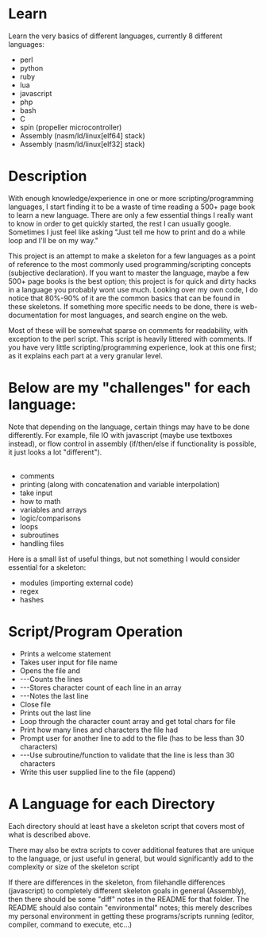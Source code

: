 Learn
=====

Learn the very basics of different languages, currently 8 different languages:
* perl
* python
* ruby
* lua
* javascript
* php
* bash
* C
* spin (propeller microcontroller)
* Assembly (nasm/ld/linux[elf64] stack)
* Assembly (nasm/ld/linux[elf32] stack)

Description
=====
With enough knowledge/experience in one or more scripting/programming languages, I start finding it to be a waste of time reading a 500+ page book to learn a new language. There are only a few essential things I really want to know in order to get quickly started, the rest I can usually google. Sometimes I just feel like asking "Just tell me how to print and do a while loop and I'll be on my way."

This project is an attempt to make a skeleton for a few languages as a point of reference to the most commonly used programming/scripting concepts (subjective declaration). If you want to master the language, maybe a few 500+ page books is the best option; this project is for quick and dirty hacks in a language you probably wont use much. Looking over my own code, I do notice that 80%-90% of it are the common basics that can be found in these skeletons. If something more specific needs to be done, there is web-documentation for most languages, and search engine on the web.

Most of these will be somewhat sparse on comments for readability, with exception to the perl script. This script is heavily littered with comments. If you have very little scripting/programming experience, look at this one first; as it explains each part at a very granular level.

Below are my "challenges" for each language:
=====
Note that depending on the language, certain things may have to be done differently. For example, file IO with javascript (maybe use textboxes instead), or flow control in assembly (if/then/else if functionality is possible, it just looks a lot "different").<br><br>
* comments<br>
* printing (along with concatenation and variable interpolation)<br>
* take input<br>
* how to math<br>
* variables and arrays<br>
* logic/comparisons<br>
* loops<br>
* subroutines<br>
* handling files<br>


Here is a small list of useful things, but not something I would consider essential for a skeleton:<br>
* modules (importing external code)<br>
* regex<br>
* hashes<br>

Script/Program Operation
=====
* Prints a welcome statement
* Takes user input for file name
* Opens the file and
* ---Counts the lines
* ---Stores character count of each line in an array
* ---Notes the last line
* Close file
* Prints out the last line
* Loop through the character count array and get total chars for file
* Print how many lines and characters the file had
* Prompt user for another line to add to the file (has to be less than 30 characters)
* ---Use subroutine/function to validate that the line is less than 30 characters
* Write this user supplied line to the file (append)

A Language for each Directory
=====
Each directory should at least have a skeleton script that covers most of what is described above.

There may also be extra scripts to cover additional features that are unique to the language, or just useful in general, but would significantly add to the complexity or size of the skeleton script

If there are differences in the skeleton, from filehandle differences (javascript) to completely different skeleton goals in general (Assembly), then there should be some "diff" notes in the README for that folder. The README should also contain "environmental" notes; this merely describes my personal environment in getting these programs/scripts running (editor, compiler, command to execute, etc...)


